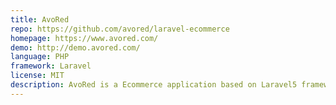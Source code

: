 ```yaml
---
title: AvoRed
repo: https://github.com/avored/laravel-ecommerce
homepage: https://www.avored.com/
demo: http://demo.avored.com/
language: PHP
framework: Laravel
license: MIT
description: AvoRed is a Ecommerce application based on Laravel5 framework.
---
```

